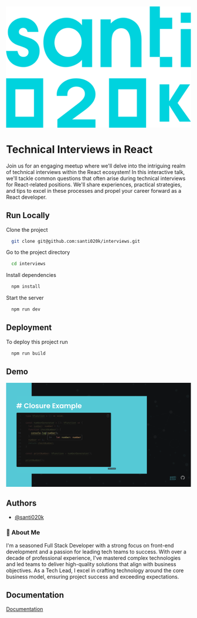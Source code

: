
![Logo](./public/logo.svg)

# Technical Interviews in React

Join us for an engaging meetup where we'll delve into the intriguing realm of technical
interviews within the React ecosystem! In this interactive talk, we'll tackle common
questions that often arise during technical interviews for React-related positions.
We'll share experiences, practical strategies, and tips to excel in these processes
and propel your career forward as a React developer.

## Run Locally

Clone the project

```bash
  git clone git@github.com:santi020k/interviews.git
```

Go to the project directory

```bash
  cd interviews
```

Install dependencies

```bash
  npm install
```

Start the server

```bash
  npm run dev
```

## Deployment

To deploy this project run

```bash
  npm run build
```

## Demo

![Demo](./public/example.png)

## Authors

- [@santi020k](https://www.github.com/santi020k)

### 🚀 About Me
I'm a seasoned Full Stack Developer with a strong focus on front-end development
and a passion for leading tech teams to success. With over a decade of professional
experience, I've mastered complex technologies and led teams to deliver high-quality
solutions that align with business objectives. As a Tech Lead, I excel in crafting
technology around the core business model, ensuring project success and exceeding
expectations.

## Documentation

[Documentation](https://sli.dev/)
